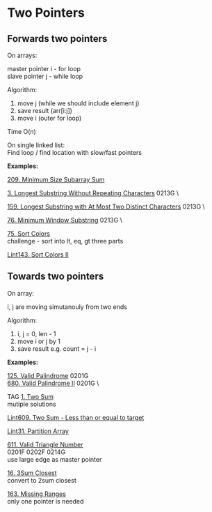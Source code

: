 # Two Pointers

## Forwards two pointers

On arrays:

master pointer i - for loop
\
slave pointer j - while loop

Algorithm:
  1. move j (while we should include element j)
  2. save result (arr[i:j])
  3. move i (outer for loop)

Time O(n)

On single linked list:\
Find loop / find location with slow/fast pointers


__Examples:__

[209. Minimum Size Subarray Sum](https://leetcode.com/problems/minimum-size-subarray-sum/)

[3. Longest Substring Without Repeating Characters](https://leetcode.com/problems/longest-substring-without-repeating-characters/)
0213G \

[159. Longest Substring with At Most Two Distinct Characters](https://leetcode.com/problems/longest-substring-with-at-most-two-distinct-characters/)
0213G \

[76. Minimum Window Substring](https://leetcode.com/problems/minimum-window-substring/)
0213G \

[75. Sort Colors](https://leetcode.com/problems/sort-colors/)
\
challenge - sort into lt, eq, gt three parts

[Lint143. Sort Colors II](https://www.lintcode.com/problem/sort-colors-ii/description)



## Towards two pointers

On array:

i, j are moving simutanouly from two ends

Algorithm:
  1. i, j = 0, len - 1
  2. move i or j by 1
  3. save result e.g. count = j - i


__Examples:__

[125. Valid Palindrome](https://leetcode.com/problems/valid-palindrome/)
0201G \
[680. Valid Palindrome II](https://leetcode.com/problems/valid-palindrome-ii/)
0201G \

TAG
[1. Two Sum](https://leetcode.com/problems/two-sum/) \
mutiple solutions

[Lint609. Two Sum - Less than or equal to target](https://www.lintcode.com/problem/two-sum-less-than-or-equal-to-target/)

[Lint31. Partition Array](https://www.lintcode.com/problem/partition-array/description)

[611. Valid Triangle Number](https://leetcode.com/problems/valid-triangle-number/)  
0201F 0202F 0214G\
use large edge as master pointer

[16. 3Sum Closest](https://leetcode.com/problems/3sum-closest/)
\
convert to 2sum closest

[163. Missing Ranges](https://leetcode.com/problems/missing-ranges/) 
\
only one pointer is needed


